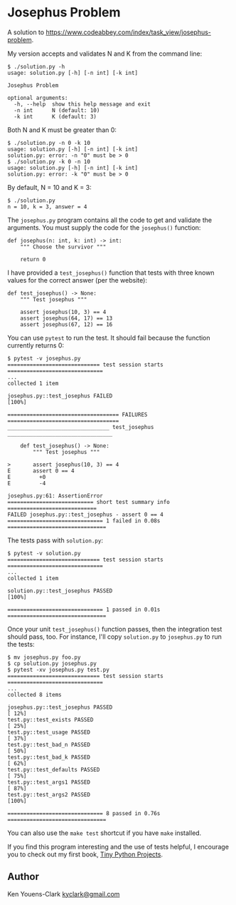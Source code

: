 # Josephus Problem

A solution to https://www.codeabbey.com/index/task_view/josephus-problem.

My version accepts and validates N and K from the command line:

```
$ ./solution.py -h
usage: solution.py [-h] [-n int] [-k int]

Josephus Problem

optional arguments:
  -h, --help  show this help message and exit
  -n int      N (default: 10)
  -k int      K (default: 3)
```

Both N and K must be greater than 0:

```
$ ./solution.py -n 0 -k 10
usage: solution.py [-h] [-n int] [-k int]
solution.py: error: -n "0" must be > 0
$ ./solution.py -k 0 -n 10
usage: solution.py [-h] [-n int] [-k int]
solution.py: error: -k "0" must be > 0
```

By default, N = 10 and K = 3:

```
$ ./solution.py
n = 10, k = 3, answer = 4
```

The `josephus.py` program contains all the code to get and validate the arguments.
You must supply the code for the `josephus()` function:

```
def josephus(n: int, k: int) -> int:
    """ Choose the survivor """

    return 0
```

I have provided a `test_josephus()` function that tests with three known values for the correct answer (per the website):

```
def test_josephus() -> None:
    """ Test josephus """

    assert josephus(10, 3) == 4
    assert josephus(64, 17) == 13
    assert josephus(67, 12) == 16
```

You can use `pytest` to run the test.
It should fail because the function currently returns 0:

```
$ pytest -v josephus.py
============================= test session starts ==============================
...
collected 1 item

josephus.py::test_josephus FAILED                                        [100%]

=================================== FAILURES ===================================
________________________________ test_josephus _________________________________

    def test_josephus() -> None:
        """ Test josephus """

>       assert josephus(10, 3) == 4
E       assert 0 == 4
E         +0
E         -4

josephus.py:61: AssertionError
=========================== short test summary info ============================
FAILED josephus.py::test_josephus - assert 0 == 4
============================== 1 failed in 0.08s ===============================
```

The tests pass with `solution.py`:

```
$ pytest -v solution.py
============================= test session starts ==============================
...
collected 1 item

solution.py::test_josephus PASSED                                        [100%]

============================== 1 passed in 0.01s ===============================
```

Once your unit `test_josephus()` function passes, then the integration test should pass, too.
For instance, I'll copy `solution.py` to `josephus.py` to run the tests:

```
$ mv josephus.py foo.py
$ cp solution.py josephus.py
$ pytest -xv josephus.py test.py
============================= test session starts ==============================
...
collected 8 items

josephus.py::test_josephus PASSED                                        [ 12%]
test.py::test_exists PASSED                                              [ 25%]
test.py::test_usage PASSED                                               [ 37%]
test.py::test_bad_n PASSED                                               [ 50%]
test.py::test_bad_k PASSED                                               [ 62%]
test.py::test_defaults PASSED                                            [ 75%]
test.py::test_args1 PASSED                                               [ 87%]
test.py::test_args2 PASSED                                               [100%]

============================== 8 passed in 0.76s ===============================
```

You can also use the `make test` shortcut if you have `make` installed.

If you find this program interesting and the use of tests helpful, I encourage you to check out my first book, [Tiny Python Projects](https://www.amazon.com/Tiny-Python-Projects-Ken-Youens-Clark/dp/1617297518/).

## Author

Ken Youens-Clark <kyclark@gmail.com>
